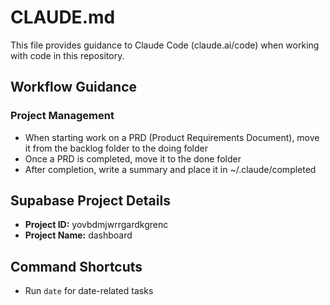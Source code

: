 # CLAUDE.md

This file provides guidance to Claude Code (claude.ai/code) when working with code in this repository.

## Workflow Guidance

### Project Management
- When starting work on a PRD (Product Requirements Document), move it from the backlog folder to the doing folder
- Once a PRD is completed, move it to the done folder
- After completion, write a summary and place it in ~/.claude/completed

## Supabase Project Details
- **Project ID:** yovbdmjwrrgardkgrenc
- **Project Name:** dashboard

## Command Shortcuts
- Run `date` for date-related tasks